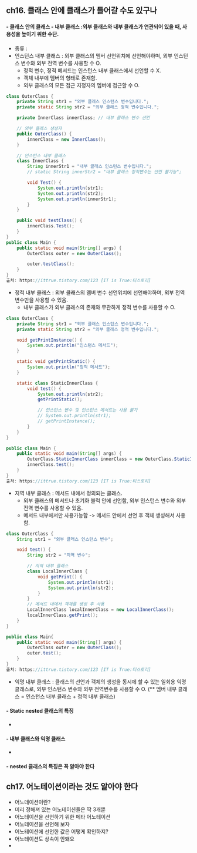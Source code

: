 ## ch16. 클래스 안에 클래스가 들어갈 수도 있구나
#### - 클래스 안의 클래스 - 내부 클래스 :외부 클래스와 내부 클래스가 연관되어 있을 때, 사용성을 높이기 위한 수단.
- 종류 :
- 인스턴스 내부 클래스 : 외부 클래스의 멤버 선언위치에 선언해야하며, 외부 인스턴스 변수와 외부 전역 변수를 사용할 수 O.
  + 정적 변수, 정적 메서드는 인스턴스 내부 클래스에서 선언할 수 X.
  + 객체 내부에 멤버의 형태로 존재함.
  + 외부 클래스의 모든 접근 지정자의 멤버에 접근할 수 O.
```java
class OuterClass {
    private String str1 = "외부 클래스 인스턴스 변수입니다.";
    private static String str2 = "외부 클래스 정적 변수입니다.";

    private InnerClass innerClass; // 내부 클래스 변수 선언

    // 외부 클래스 생성자
    public OuterClass() {
        innerClass = new InnerClass();
    }

    // 인스턴스 내부 클래스
    class InnerClass {
        String innerStr1 = "내부 클래스 인스턴스 변수입니다.";
        // static String innerStr2 = "내부 클래스 정적변수는 선언 불가능";

        void Test() {
            System.out.println(str1);
            System.out.println(str2);
            System.out.println(innerStr1);
        }
    }

    public void testClass() {
        innerClass.Test();
    }
}
public class Main {
    public static void main(String[] args) {
        OuterClass outer = new OuterClass();

        outer.testClass();
    }
}
출처: https://ittrue.tistory.com/123 [IT is True:티스토리]
```
- 정적 내부 클래스 : 외부 클래스의 멤버 변수 선언위치에 선언해야하며, 외부 전역 변수만을 사용할 수 있음.
  + 내부 클래스가 외부 클래스의 존재와 무관하게 정적 변수를 사용할 수 O.
```java
class OuterClass {
    private String str1 = "외부 클래스 인스턴스 변수입니다.";
    private static String str2 = "외부 클래스 정적 변수입니다.";

    void getPrintInstance() {
        System.out.println("인스턴스 메서드");
    }

    static void getPrintStatic() {
        System.out.println("정적 메서드");
    }

    static class StaticInnerClass {
        void test() {
            System.out.println(str2);
            getPrintStatic();

            // 인스턴스 변수 및 인스턴스 메서드는 사용 불가
            // System.out.println(str1);
            // getPrintInstance();
        }
    }
}

public class Main {
    public static void main(String[] args) {
        OuterClass.StaticInnerClass innerClass = new OuterClass.StaticInnerClass();
        innerClass.test();
    }
}
출처: https://ittrue.tistory.com/123 [IT is True:티스토리]
```
- 지역 내부 클래스 : 메서드 내에서 정의되는 클래스.
  + 외부 클래스의 메서드나 초기화 블럭 안에 선언함, 외부 인스턴스 변수와 외부 전역 변수를 사용할 수 있음.
  + 메서드 내부에서만 사용가능함 -> 메서드 안에서 선언 후 객체 생성해서 사용함.
```java
class OuterClass {
    String str1 = "외부 클래스 인스턴스 변수";

    void test() {
        String str2 = "지역 변수";

        // 지역 내부 클래스
        class LocalInnerClass {
            void getPrint() {
                System.out.println(str1);
                System.out.println(str2);
            }
        }
        // 메서드 내에서 객체를 생성 후 사용
        LocalInnerClass localInnerClass = new LocalInnerClass();
        localInnerClass.getPrint();
    }
}

public class Main{
    public static void main(String[] args) {
        OuterClass outer = new OuterClass();
        outer.test();
    }
}
출처: https://ittrue.tistory.com/123 [IT is True:티스토리]
```
 
- 익명 내부 클래스 : 클래스의 선언과 객체의 생성을 동시에 할 수 있는 일회용 익명 클래스로, 외부 인스턴스 변수와 외부 전역변수를 사용할 수 O.
(** 멤버 내부 클래스 = 인스턴스 내부 클래스 + 정적 내부 클래스)
     
#### - Static nested 클래스의 특징
- 
#### - 내부 클래스와 익명 클래스
- 
#### - nested 클래스의 특징은 꼭 알아야 한다

## ch17. 어노테이션이라는 것도 알아야 한다
- 어노테이션이란?
- 미리 정해져 있는 어노테이션들은 딱 3개뿐
- 어노테이션을 선언하기 위한 메타 어노테이션
- 어노테이션을 선언해 보자
- 어노테이션에 선언한 값은 어떻게 확인하지?
- 어노테이션도 상속이 안돼요
- 
